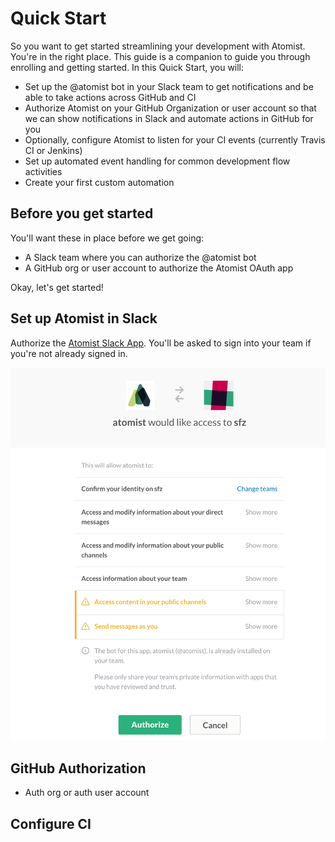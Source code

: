# Quick Start

So you want to get started streamlining your development with Atomist. You're in the right place. This guide is a companion to guide you through enrolling and getting started. In this Quick Start, you will:

- Set up the @atomist bot in your Slack team to get notifications and be able to take actions across GitHub and CI
- Authorize Atomist on your GitHub Organization or user account so that we can show notifications in Slack and automate actions in GitHub for you
- Optionally, configure Atomist to listen for your CI events (currently Travis CI or Jenkins)
- Set up automated event handling for common development flow activities
- Create your first custom automation

## Before you get started

You'll want these in place before we get going:

* A Slack team where you can authorize the @atomist bot
* A GitHub org or user account to authorize the Atomist OAuth app

Okay, let's get started!

## Set up Atomist in Slack

Authorize the [Atomist Slack App](). You'll be asked to sign into your team if you're not already signed in.

![Authorize](images/authorize.png)

## GitHub Authorization

* Auth org or auth user account


## Configure CI
